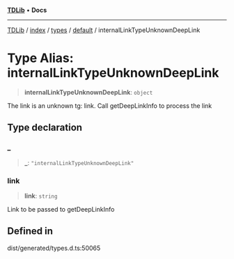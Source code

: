 [**TDLib**](../../../../../../README.md) • **Docs**

***

[TDLib](../../../../../../modules.md) / [index](../../../../../README.md) / [types](../../../README.md) / [default](../README.md) / internalLinkTypeUnknownDeepLink

# Type Alias: internalLinkTypeUnknownDeepLink

> **internalLinkTypeUnknownDeepLink**: `object`

The link is an unknown tg: link. Call getDeepLinkInfo to process the link

## Type declaration

### \_

> **\_**: `"internalLinkTypeUnknownDeepLink"`

### link

> **link**: `string`

Link to be passed to getDeepLinkInfo

## Defined in

dist/generated/types.d.ts:50065
